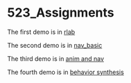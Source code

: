 # 523_Assignments

The first demo is in [rlab](https://ccdd9451.github.io/523_Assignments_Demo/HW0/game.html)

The second demo is in [nav_basic](https://ccdd9451.github.io/523_Assignments_Demo/HW1/game.html)

The third demo is in [anim and nav](https://ccdd9451.github.io/523_Assignments_Demo/HW2/game.html)

The fourth demo is in [behavior synthesis](https://ccdd9451.github.io/523_Assignments_Demo/HW3/game.html)
